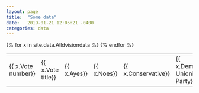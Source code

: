 ```yaml
---
layout: page
title:  "Some data"
date:   2019-01-21 12:05:21 -0400
categories: data
---
```

<table>
{% for x in site.data.Alldvisiondata %}
  <tr>
   <td>{{ x.Vote number}}</td>	<td>{{ x.Vote title}}</td>	<td>{{ x.Ayes}}</td>	<td>{{ x.Noes}}</td>	<td>{{ x.Conservative}}</td>	<td>{{ x.Democratic Unionist Party}}</td>	<td>{{ x.Green Party}}</td>	<td>{{ x.Independent}}</td><td>{{ x.Labour}}</td>	<td>{{ x.Labour (Co-op)}}</td>	<td>{{ x.Liberal Democrat}}</td>	<td>{{ x.Plaid Cymru}}</td>	<td>{{ x.Scottish National Party}}</td>	<td>{{ x.Grand Total}}</td>

  <tr>
{% endfor %}
</table>
